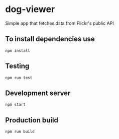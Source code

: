 # dog-viewer

Simple app that fetches data from Flickr's public API

## To install dependencies use

```
npm install
```

## Testing

```
npm run test
```

## Development server

```
npm start
```

## Production build

```
npm run build
```
